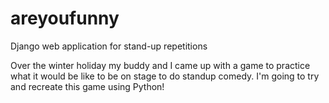 # areyoufunny
Django web application for stand-up repetitions 

Over the winter holiday my buddy and I came up with a game to practice what it would be like to be on stage to do standup comedy. I'm going to try and recreate this game using Python!
